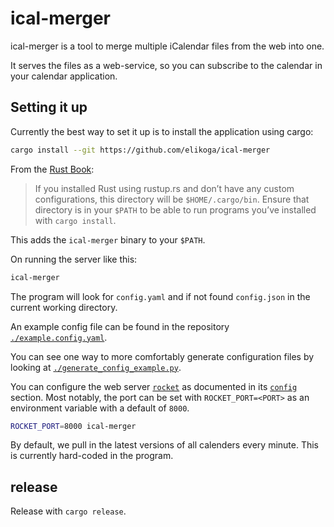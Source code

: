 # ical-merger

ical-merger is a tool to merge multiple iCalendar files from the web into one.

It serves the files as a web-service, so you can subscribe to the calendar in your calendar application.

## Setting it up

Currently the best way to set it up is to install the application using cargo:

```bash
cargo install --git https://github.com/elikoga/ical-merger
```

From the [Rust Book](https://doc.rust-lang.org/book/ch14-04-installing-binaries.html):

> If you installed Rust using rustup.rs and don’t have any custom configurations, this directory will be `$HOME/.cargo/bin`. Ensure that directory is in your `$PATH` to be able to run programs you’ve installed with `cargo install`.

This adds the `ical-merger` binary to your `$PATH`.

On running the server like this:

```bash
ical-merger
```

The program will look for `config.yaml` and if not found `config.json` in the current working directory.

An example config file can be found in the repository [`./example.config.yaml`](./example.config.yaml).

You can see one way to more comfortably generate configuration files by looking at [`./generate_config_example.py`](./generate_config_example.py).

You can configure the web server [`rocket`](https://rocket.rs/) as documented in its [`config`](https://rocket.rs/v0.5-rc/guide/configuration/) section.
Most notably, the port can be set with `ROCKET_PORT=<PORT>` as an environment variable with a default of `8000`.

```bash
ROCKET_PORT=8000 ical-merger
```

By default, we pull in the latest versions of all calenders every minute. This is currently hard-coded in the program.

## release

Release with `cargo release`.
